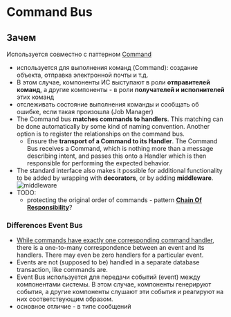 # Command Bus

## Зачем

Используется совместно с паттерном [Command](command.md)

- используется для выполнения команд (Command): создание объекта, отправка электронной почты и т.д.
- В этом случае, компоненты ИС выступают в роли __отправителей команд__, а другие компоненты - в роли __получателей и исполнителей__ этих команд
- отслеживать состояние выполнения команды и сообщать об ошибке, если такая произошла (Job Manager)
- The Command bus __matches commands to handlers__. This matching can be done automatically by some kind of naming convention. Another option is to register the relationships on the command bus.
  - Ensure the __transport of a Command to its Handler__. The Command Bus receives a Command, which is nothing more than a message describing intent, and passes this onto a Handler which is then responsible for performing the expected behavior.
- The standard interface also makes it possible for additional functionality to be added by wrapping with __decorators__, or by adding __middleware__.
![middleware](https://uploads.sitepoint.com/wp-content/uploads/2016/01/1453218734middleware-pipeline.png)
- TODO:
	- protecting the original order of commands - pattern __[Chain Of Responsibility](chainofresp.md)__?

### Differences Event Bus

- [While commands have exactly one corresponding command handler](https://matthiasnoback.nl/2015/01/some-questions-about-the-command-bus/), there is a one-to-many correspondence between an event and its handlers. There may even be zero handlers for a particular event.
- Events are not (supposed to be) handled in a separate database transaction, like commands are.
- Event Bus используется для передачи событий (event) между компонентами системы. В этом случае, компоненты генерируют события, а другие компоненты слушают эти события и реагируют на них соответствующим образом.
- основное отличие - в типе сообщений

